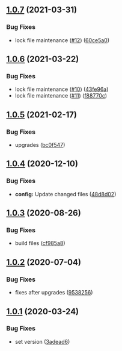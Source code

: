 ## [1.0.7](https://github.com/dword-design/date-fns/compare/v1.0.6...v1.0.7) (2021-03-31)


### Bug Fixes

* lock file maintenance ([#12](https://github.com/dword-design/date-fns/issues/12)) ([60ce5a0](https://github.com/dword-design/date-fns/commit/60ce5a03fc6d4c141d305aead9afb63723728911))

## [1.0.6](https://github.com/dword-design/date-fns/compare/v1.0.5...v1.0.6) (2021-03-22)


### Bug Fixes

* lock file maintenance ([#10](https://github.com/dword-design/date-fns/issues/10)) ([43fe96a](https://github.com/dword-design/date-fns/commit/43fe96a600d578bcf5cefd36a94cdf8132ea59ea))
* lock file maintenance ([#11](https://github.com/dword-design/date-fns/issues/11)) ([f88770c](https://github.com/dword-design/date-fns/commit/f88770c80022ff53ea05d8fade986902e6bc4780))

## [1.0.5](https://github.com/dword-design/date-fns/compare/v1.0.4...v1.0.5) (2021-02-17)


### Bug Fixes

* upgrades ([bc0f547](https://github.com/dword-design/date-fns/commit/bc0f5477fbf2c1e86fa270e562e90e45d5a42411))

## [1.0.4](https://github.com/dword-design/date-fns/compare/v1.0.3...v1.0.4) (2020-12-10)


### Bug Fixes

* **config:** Update changed files ([48d8d02](https://github.com/dword-design/date-fns/commit/48d8d02fde9b06bca7706cc4028a7fb6fbaee937))

## [1.0.3](https://github.com/dword-design/date-fns/compare/v1.0.2...v1.0.3) (2020-08-26)


### Bug Fixes

* build files ([cf985a8](https://github.com/dword-design/date-fns/commit/cf985a8aa9522c076ef3cddbadd9bdbd389fe5db))

## [1.0.2](https://github.com/dword-design/date-fns/compare/v1.0.1...v1.0.2) (2020-07-04)


### Bug Fixes

* fixes after upgrades ([9538256](https://github.com/dword-design/date-fns/commit/9538256797bc3d878f97e4e6dee620e361fab8c9))

## [1.0.1](https://github.com/dword-design/date-fns/compare/v1.0.0...v1.0.1) (2020-03-24)


### Bug Fixes

* set version ([3adead6](https://github.com/dword-design/date-fns/commit/3adead6e8ced204cf612b8329b99c6a64bc2ef10))

